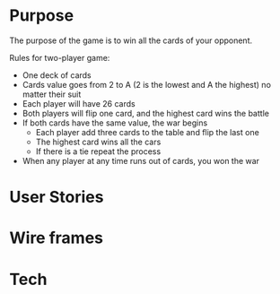 


# Purpose
The purpose of the game is to win all the cards of your opponent.


Rules for two-player game:
- One deck of cards 
- Cards value goes from 2 to A (2 is the lowest and A the highest) no matter their suit
- Each player will have 26 cards
- Both players will flip one card, and the highest card wins the battle
- If both cards have the same value, the war begins
    - Each player add three cards to the table and flip the last one
    - The highest card wins all the cars 
    - If there is a tie repeat the process
- When any player at any time runs out of cards, you won the war

# User Stories





# Wire frames





# Tech


